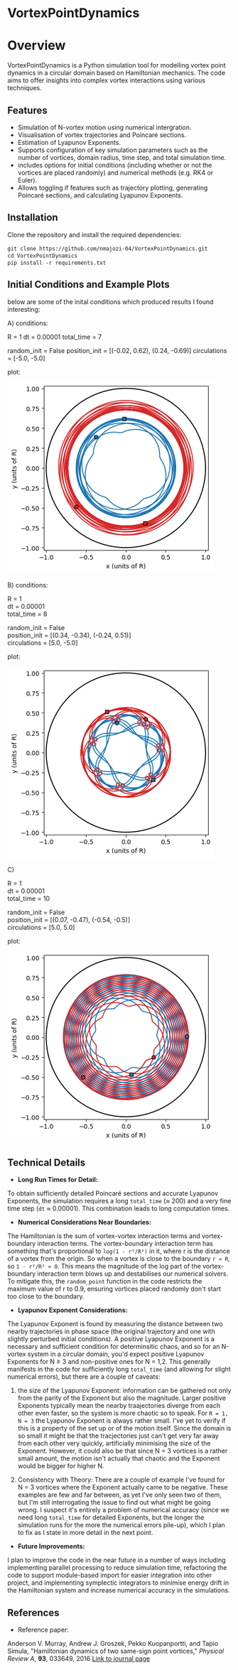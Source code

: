 # VortexPointDynamics

# Overview

VortexPointDynamics is a Python simulation tool for modelling vortex point dynamics in a circular domain based on Hamiltonian mechanics. The code aims to offer insights into complex vortex interactions using various techniques.

## Features

- Simulation of N-vortex motion using numerical intergration.
- Visualisation of vortex trajectories and Poincaré sections.
- Estimation of Lyapunov Exponents.
- Supports configuration of key simulation parameters such as the number of vortices, domain radius, time step, and total simulation time.
- includes options for initial conditions (including whether or not the vortices are placed randomly) and numerical methods (e.g. RK4 or Euler).
- Allows toggling if features such as trajectory plotting, generating Poincaré sections, and calculating Lyapunov Exponents.

## Installation

Clone the repository and install the required dependencies:

```
git clone https://github.com/nmajozi-04/VortexPointDynamics.git
cd VortexPointDynamics
pip install -r requirements.txt
```

## Initial Conditions and Example Plots

below are some of the inital conditions which produced results I found interesting:

A) conditions:

R = 1
dt = 0.00001
total_time = 7

random_init = False
position_init = [(-0.02, 0.62), (0.24, -0.69)]
circulations = [-5.0, -5.0]

plot:

![simulation 1](plot_1.png)

B) conditions:

R = 1  
dt = 0.00001  
total_time = 8  

random_init = False  
position_init = [(0.34, -0.34), (-0.24, 0.51)]  
circulations = [5.0, -5.0]  

plot:

![simulation 1](plot_2.png)

C)

R = 1  
dt = 0.00001  
total_time = 10  

random_init = False  
position_init = [(0.07, -0.47), (-0.54, -0.5)]  
circulations = [5.0, 5.0]  

plot:

![simulation 1](plot_3.png)

## Technical Details

- **Long Run Times for Detail:**

To obtain sufficiently detailed Poincaré sections and accurate Lyapunov Exponents, the simulation requires a long `total_time` (≈ 200) and a very fine time step (`dt` ≈ 0.00001). This combination leads to long computation times.

- **Numerical Considerations Near Boundaries:**

The Hamiltonian is the sum of vortex-vortex interaction terms and vortex-boundary interaction terms. The vortex-boundary interaction term has something that's proportional to `log(1 - r²/R²)` in it, where r is the distance of a vortex from the origin. So when a vortex is close to the boundary `r ≈ R`, so `1 - r²/R² ≈ 0`. This means the magnitude of the log part of the vortex-boundary interaction term blows up and destabilises our numerical solvers. To mitigate this, the `random_point` function in the code restricts the maximum value of r to 0.9, ensuring vortices placed randomly don't start too close to the boundary.

- **Lyapunov Exponent Considerations:**

The Lyapunov Exponent is found by measuring the distance between two nearby trajectories in phase space (the original trajectory and one with slightly perturbed initial conditions). A positive Lyapunov Exponent is a necessary and sufficient condition for determinsitic chaos, and so for an N-vortex system in a circular domain, you'd expect positive Lyapunov Exponents for N ≥ 3 and non-positive ones for N = 1,2. This generally manifests in the code for sufficiently long `total_time` (and allowing for slight numerical errors), but there are a couple of caveats:

1) the size of the Lyapunov Exponent: information can be gathered not only from the parity of the Exponent but also the magnitude. Larger positive Exponents typically mean the nearby traajectories diverge from each other even faster, so the system is more chaotic so to speak. For `R = 1, N = 3` the Lyapunov Exponent is always rather small. I've yet to verify if this is a property of the set up or of the motion itself. Since the domain is so small it might be that the tracjectories just can't get very far away from each other very quickly, artificially minimising the size of the Exponent. However, it could also be that since N = 3 vortices is a rather small amount, the motion isn't actually that chaotic and the Exponent would be bigger for higher N.

2) Consistency with Theory: There are a couple of example I've found for N = 3 vortices where the Exponent actually came to be negative. These examples are few and far between, as yet I've only seen two of them, but I'm still interrogating the issue to find out what might be going wrong. I suspect it's entirely a problem of numerical accuracy (since we need long `total_time` for detailed Exponents, but the longer the simulation runs for the more the numerical errors pile-up), which I plan to fix as I state in more detail in the next point.

- **Future Improvements:**

I plan to improve the code in the near future in a number of ways including implementing parallel processing to reduce simulation time, refactoring the code to support module-based import for easier integration into other project, and implementing symplectic integrators to minimise energy drift in the Hamiltonian system and increase numerical accuracy in the simulations.

## References

- Reference paper:

Anderson V. Murray, Andrew J. Groszek, Pekko Kuopanportti, and Tapio Simula, "Hamiltonian dynamics of two same-sign point vortices," *Physical Review A*, **93**, 033649, 2016 [Link to journal page](https://journals.aps.org/pra/abstract/10.1103/PhysRevA.93.033649)
